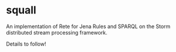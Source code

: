squall
======

An implementation of Rete for Jena Rules and SPARQL on the Storm distributed stream processing framework.

Details to follow!